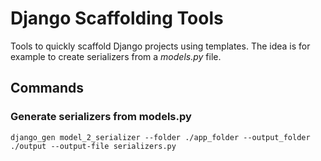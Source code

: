 # Django Scaffolding Tools

Tools to quickly scaffold Django projects using templates. The idea is for example to create serializers from a
*models.py* file.

## Commands

### Generate serializers from models.py

```shell
django_gen model_2_serializer --folder ./app_folder --output_folder ./output --output-file serializers.py
```
